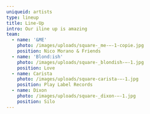 ```yaml
---
uniqueid: artists
type: lineup
title: Line-Up
intro: Our iline up is amazing
team:
  - name: '&ME'
    photo: /images/uploads/square-_me-–-1-copie.jpg
    position: Nico Morano & Friends
  - name: 'Blond:ish'
    photo: /images/uploads/square-_blondish-–-1.jpg
    position: Love
  - name: Carista
    photo: /images/uploads/square-carista-–-1.jpg
    position: Play Label Records
  - name: Dixon
    photo: /images/uploads/square-_dixon-–-1.jpg
    position: Silo
---
```



